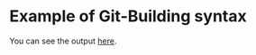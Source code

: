 # Example of Git-Building syntax

You can see the output [here](https://bath_open_instrumentation_group.gitlab.io/git-building-example).